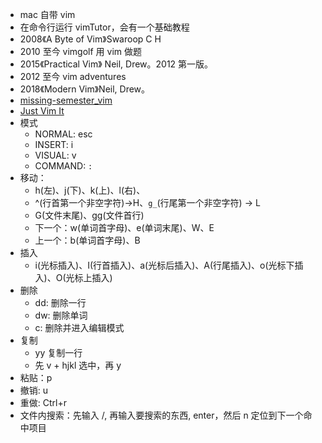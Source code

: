 - mac 自带 vim
- 在命令行运行 vimTutor，会有一个基础教程
- 2008《A Byte of Vim》Swaroop C H
- 2010 至今 vimgolf 用 vim 做题
- 2015《Practical Vim》 Neil, Drew。2012 第一版。
- 2012 至今 vim adventures
- 2018《Modern Vim》Neil, Drew。
- [missing-semester_vim](https://missing-semester-cn.github.io/2020/editors/)
- [Just Vim It](https://vim.nauxscript.com/)
- 模式
  - NORMAL: esc
  - INSERT: i
  - VISUAL: v
  - COMMAND: `:`
- 移动：
  - h(左)、j(下)、k(上)、l(右)、
  - ^(行首第一个非空字符)->H、`g_`(行尾第一个非空字符) -> L
  - G(文件末尾)、gg(文件首行)
  - 下一个：w(单词首字母)、e(单词末尾)、W、E
  - 上一个：b(单词首字母)、B
- 插入
  - i(光标插入)、I(行首插入)、a(光标后插入)、A(行尾插入)、o(光标下插入)、O(光标上插入)
- 删除
  - dd: 删除一行
  - dw: 删除单词
  - c: 删除并进入编辑模式
- 复制
  - yy 复制一行
  - 先 v + hjkl 选中，再 y
- 粘贴：p
- 撤销: u
- 重做: Ctrl+r
- 文件内搜索：先输入 /, 再输入要搜索的东西, enter，然后 n 定位到下一个命中项目
